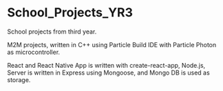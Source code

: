 # School_Projects_YR3
School projects from third year.

M2M projects, written in C++ using Particle Build IDE with Particle Photon as microcontroller.

React and React Native App is written with create-react-app, Node.js, Server is written in Express using Mongoose, and Mongo DB
is used as storage. 
